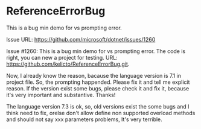 # ReferenceErrorBug
This is a bug min demo for vs prompting error.

Issue URL:
https://github.com/microsoft/dotnet/issues/1260

Issue #1260:
This is a bug min demo for vs prompting error. The code is right, you can new a project for testing. URL: https://github.com/kelicto/ReferenceErrorBug.git.

Now, I already know the reason, bacause the language version is 7.1 in project file. So, the prompting happended. Please fix it and tell me explicit reason. If the version exist some bugs, please check it and fix it, because it's very important and substantive. Thanks!

The language version 7.3 is ok, so, old versions exist the some bugs and I think need to fix, orelse don't allow define non supported overload methods and should not say xxx parameters problems, It's very terrible.
